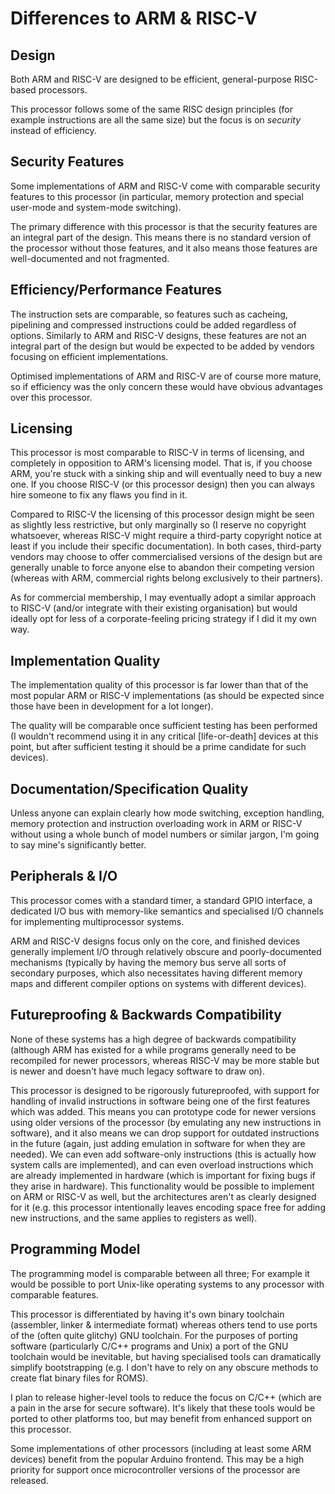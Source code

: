 # Differences to ARM & RISC-V

## Design

Both ARM and RISC-V are designed to be efficient, general-purpose RISC-based processors.

This processor follows some of the same RISC design principles (for example instructions are all the same size) but the focus is on *security* instead of efficiency.

## Security Features

Some implementations of ARM and RISC-V come with comparable security features to this processor (in particular, memory protection and special user-mode and system-mode switching).

The primary difference with this processor is that the security features are an integral part of the design. This means there is no standard version of the processor without those features, and it also means those features are well-documented and not fragmented.

## Efficiency/Performance Features

The instruction sets are comparable, so features such as cacheing, pipelining and compressed instructions could be added regardless of options. Similarly to ARM and RISC-V designs, these features are not an integral part of the design but would be expected to be added by vendors focusing on efficient implementations.

Optimised implementations of ARM and RISC-V are of course more mature, so if efficiency was the only concern these would have obvious advantages over this processor.

## Licensing

This processor is most comparable to RISC-V in terms of licensing, and completely in opposition to ARM's licensing model. That is, if you choose ARM, you're stuck with a sinking ship and will eventually need to buy a new one. If you choose RISC-V (or this processor design) then you can always hire someone to fix any flaws you find in it.

Compared to RISC-V the licensing of this processor design might be seen as slightly less restrictive, but only marginally so (I reserve no copyright whatsoever, whereas RISC-V might require a third-party copyright notice at least if you include their specific documentation). In both cases, third-party vendors may choose to offer commercialised versions of the design but are generally unable to force anyone else to abandon their competing version (whereas with ARM, commercial rights belong exclusively to their partners).

As for commercial membership, I may eventually adopt a similar approach to RISC-V (and/or integrate with their existing organisation) but would ideally opt for less of a corporate-feeling pricing strategy if I did it my own way.

## Implementation Quality

The implementation quality of this processor is far lower than that of the most popular ARM or RISC-V implementations (as should be expected since those have been in development for a lot longer).

The quality will be comparable once sufficient testing has been performed (I wouldn't recommend using it in any critical [life-or-death] devices at this point, but after sufficient testing it should be a prime candidate for such devices).

## Documentation/Specification Quality

Unless anyone can explain clearly how mode switching, exception handling, memory protection and instruction overloading work in ARM or RISC-V without using a whole bunch of model numbers or similar jargon, I'm going to say mine's significantly better.

## Peripherals & I/O

This processor comes with a standard timer, a standard GPIO interface, a dedicated I/O bus with memory-like semantics and specialised I/O channels for implementing multiprocessor systems.

ARM and RISC-V designs focus only on the core, and finished devices generally implement I/O through relatively obscure and poorly-documented mechanisms (typically by having the memory bus serve all sorts of secondary purposes, which also necessitates having different memory maps and different compiler options on systems with different devices).

## Futureproofing & Backwards Compatibility

None of these systems has a high degree of backwards compatibility (although ARM has existed for a while programs generally need to be recompiled for newer processors, whereas RISC-V may be more stable but is newer and doesn't have much legacy software to draw on).

This processor is designed to be rigorously futureproofed, with support for handling of invalid instructions in software being one of the first features which was added. This means you can prototype code for newer versions using older versions of the processor (by emulating any new instructions in software), and it also means we can drop support for outdated instructions in the future (again, just adding emulation in software for when they are needed). We can even add software-only instructions (this is actually how system calls are implemented), and can even overload instructions which are already implemented in hardware (which is important for fixing bugs if they arise in hardware). This functionality would be possible to implement on ARM or RISC-V as well, but the architectures aren't as clearly designed for it (e.g. this processor intentionally leaves encoding space free for adding new instructions, and the same applies to registers as well).

## Programming Model

The programming model is comparable between all three; For example it would be possible to port Unix-like operating systems to any processor with comparable features.

This processor is differentiated by having it's own binary toolchain (assembler, linker & intermediate format) whereas others tend to use ports of the (often quite glitchy) GNU toolchain. For the purposes of porting software (particularly C/C++ programs and Unix) a port of the GNU toolchain would be inevitable, but having specialised tools can dramatically simplify bootstrapping (e.g. I don't have to rely on any obscure methods to create flat binary files for ROMS).

I plan to release higher-level tools to reduce the focus on C/C++ (which are a pain in the arse for secure software). It's likely that these tools would be ported to other platforms too, but may benefit from enhanced support on this processor.

Some implementations of other processors (including at least some ARM devices) benefit from the popular Arduino frontend. This may be a high priority for support once microcontroller versions of the processor are released.

